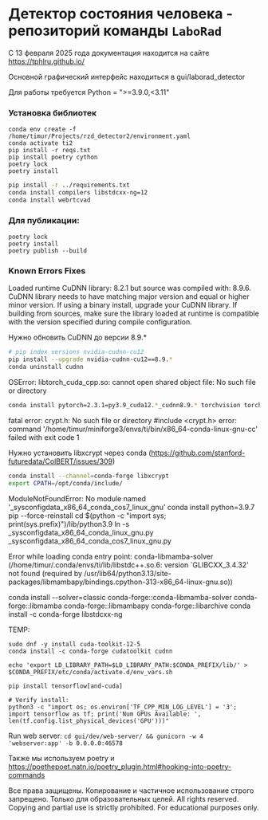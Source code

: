 # Детектор состояния человека - репозиторий команды `LaboRad`

С 13 февраля 2025 года документация находится на сайте https://tphlru.github.io/

Основной графический интерфейс находиться в gui/laborad_detector

Для работы требуется Python = ">=3.9.0,<3.11"

### Установка библиотек

```
conda env create -f /home/timur/Projects/rzd_detector2/environment.yaml
conda activate ti2
pip install -r reqs.txt
pip install poetry cython
poetry lock
poetry install
```

```bash
pip install -r ../requirements.txt
conda install compilers libstdcxx-ng=12
conda install webrtcvad
```

### Для публикации:
```
poetry lock
poetry install
poetry publish --build
```

### Known Errors Fixes

Loaded runtime CuDNN library: 8.2.1 but source was compiled with: 8.9.6.  CuDNN library needs to have matching major version and equal or higher minor version. If using a binary install, upgrade your CuDNN library.  If building from sources, make sure the library loaded at runtime is compatible with the version specified during compile configuration.

Нужно обновить CuDNN до версии 8.9.*

```bash
# pip index versions nvidia-cudnn-cu12
pip install --upgrade nvidia-cudnn-cu12==8.9.*
conda uninstall cudnn
```

OSError: libtorch_cuda_cpp.so: cannot open shared object file: No such file or directory

```bash
conda install pytorch=2.3.1=py3.9_cuda12.*_cudnn8.9.* torchvision torchaudio -c pytorch -c nvidia
```

fatal error: crypt.h: No such file or directory #include <crypt.h>
error: command '/home/timur/miniforge3/envs/ti/bin/x86_64-conda-linux-gnu-cc' failed with exit code 1

Нужно установить libxcrypt через conda (https://github.com/stanford-futuredata/ColBERT/issues/309)
```bash
conda install --channel=conda-forge libxcrypt
export CPATH=/opt/conda/include/     
```

ModuleNotFoundError: No module named '_sysconfigdata_x86_64_conda_cos7_linux_gnu'
conda install python=3.9.7 pip --force-reinstall
cd $(python -c "import sys; print(sys.prefix)")/lib/python3.9
ln -s _sysconfigdata_x86_64_conda_linux_gnu.py _sysconfigdata_x86_64_conda_cos7_linux_gnu.py


Error while loading conda entry point: conda-libmamba-solver (/home/timur/.conda/envs/ti/lib/libstdc++.so.6: version `GLIBCXX_3.4.32' not found (required by /usr/lib64/python3.13/site-packages/libmambapy/bindings.cpython-313-x86_64-linux-gnu.so))


conda install --solver=classic conda-forge::conda-libmamba-solver conda-forge::libmamba conda-forge::libmambapy conda-forge::libarchive
conda install -c conda-forge libstdcxx-ng

TEMP:
```
sudo dnf -y install cuda-toolkit-12-5
conda install -c conda-forge cudatoolkit cudnn

echo 'export LD_LIBRARY_PATH=$LD_LIBRARY_PATH:$CONDA_PREFIX/lib/' > $CONDA_PREFIX/etc/conda/activate.d/env_vars.sh

pip install tensorflow[and-cuda]

# Verify install:
python3 -c "import os; os.environ['TF_CPP_MIN_LOG_LEVEL'] = '3'; import tensorflow as tf; print('Num GPUs Available: ', len(tf.config.list_physical_devices('GPU')))"
```

Run web server:
`cd gui/dev/web-server/ && gunicorn -w 4 'webserver:app' -b 0.0.0.0:46578`

Также мы используем poetry и https://poethepoet.natn.io/poetry_plugin.html#hooking-into-poetry-commands

Все права защищены. Копирование и частичное использование строго запрещено. Только для образовательных целей.
All rights reserved. Copying and partial use is strictly prohibited. For educational purposes only.
